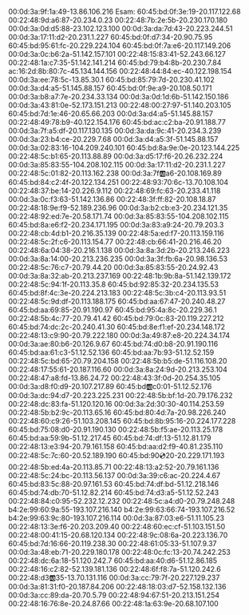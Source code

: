 00:0d:3a:9f:1a:49-13.86.106.216
Esam:
60:45:bd:0f:3e:19-20.117.122.68
00:22:48:9d:a6:87-20.234.0.23
00:22:48:7b:2e:5b-20.230.170.180
00:0d:3a:0d:d5:88-23.102.123.100
00:0d:3a:da:7d:43-20.223.244.51
00:0d:3a:17:11:d2-20.231.1.227
60:45:bd:0f:d7:34-20.90.75.95
60:45:bd:95:61:fc-20.229.224.104
60:45:bd:0f:7a:e6-20.117.149.206
00:0d:3a:0c:b6:2a-51.142.157.101
00:22:48:15:83:41-52.243.66.127
00:22:48:1a:c7:35-51.142.141.214
60:45:bd:79:b4:8b-20.230.7.84
ac:16:2d:8b:80:7c-45.134.144.156
00:22:48:44:84:ec-40.122.198.154
00:0d:3a:ee:78:5c-13.85.30.1
60:45:bd:85:79:7d-20.230.41.102
00:0d:3a:d4:a5-51.145.88.157
60:45:bd:0f:9e:a9-20.108.50.171
00:0d:3a:b8:a7:7e-20.234.33.134
00:0d:3a:0d:1d:6b-51.142.150.186
00:0d:3a:43:81:0e-52.173.151.213
00:22:48:00:27:97-51.140.203.105
60:45:bd:7d:1e:46-20.65.66.203
00:0d:3a:d4:a5-51.145.88.157
00:22:48:49:78:b9-40.122.154.176
60:45:bd:ac:c2:ba-20.91.188.77
00:0d:3a:7f:a5:df-20.117.130.135
00:0d:3a:da:9c:41-20.234.3.239
00:0d:3a:23:b4:ce-20.229.7.68
00:0d:3a:d4:a5:3f-51.145.88.157
00:0d:3a:02:83:16-104.209.240.101
60:45:bd:8a:9e:0e-20.123.144.225
00:22:48:5c:b1:65-20.113.88.89
00:0d:3a:d5:17:f6-20.26.232.224
00:0d:3a:85:83:55-104.208.102.115
00:0d:3a:17:11:d2-20.231.1.227
00:22:48:5c:01:82-20.113.162.238
00:0d:3a:7f:ab:a6-20.108.169.89
60:45:bd:84:c2:4f-20.122.134.251
00:22:48:93:70:6c-13.70.108.104
00:22:48:37:be:14-20.226.9.112
00:22:48:69:fc:63-20.233.41.118
00:0d:3a:0c:f3:63-51.142.136.86
00:22:48:3f:ff:82-20.108.18.87
00:22:48:18:9e:f9-52.189.236.96
00:0d:3a:b2:cb:e3-20.234.121.35
00:22:48:92:ed:7e-20.58.171.74
00:0d:3a:85:83:55-104.208.102.115
60:45:bd:8a:e6:f2-20.234.171.195 
00:0d:3a:83:a9:24-20.79.203.3
00:22:48:cb:4d:b1-20.216.35.139
00:22:48:5a:ed:f7-20.113.159.116
00:22:48:5c:2f:c6-20.113.154.77
00:22:48:cb:66:41-20.216.46.20
00:22:48:6a:04:38-20.216.1.138
00:0d:3a:8a:3d:2b-20.213.246.223
00:0d:3a:8a:14:00-20.213.236.235
00:0d:3a:3f:fb:6a-20.98.136.53
00:22:48:5c:76:c7-20.79.44.20
00:0d:3a:85:83:55-20.24.92.43
00:0d:3a:8a:32:ab-20.213.237.169
00:22:48:1b:9b:8a-51.142.139.172
00:22:48:5c:94:1f-20.113.35.8
60:45:bd:92:85:32-20.234.135.53
60:45:bd:8f:4c:3e-20.224.213.183
00:22:48:5c:3b:c4-20.113.93.51
00:22:48:5c:9d:df-20.113.188.175
60:45:bd:aa:67:47-20.240.48.27
60:45:bd:aa:69:85-20.91.190.97
60:45:bd:95:4a:8c-20.229.36.1
00:22:48:5b:4c:77-20.79.41.42
60:45:bd:79:0c:83-20.119.227.212
60:45:bd:74:dc:2c-20.240.41.30
60:45:bd:8e:f1:ef-20.234.148.172
00:22:48:13:c9:90-20.79.222.180
00:0d:3a:49:87:e8-20.224.34.174
00:0d:3a:ae:80:b6-20.126.9.67
60:45:bd:74:d0:b8-20.91.190.116
60:45:bd:aa:61:c3-51.12.52.136
60:45:bd:aa:7b:93-51.12.52.159
00:22:48:5c:bd:65-20.79.204.158
00:22:48:5b:b5:de-51.116.108.20
00:22:48:17:55:61-20.187.116.60
00:0d:3a:8a:24:9d-20.213.253.104
00:22:48:47:a8:fd-13.86.24.72
00:22:48:43:3f:0d-20.254.35.105
00:0d:3a:d8:f0:d9-20.107.217.89
60:45:bd:ab:c0:01-51.12.52.176
00:0d:3a:dc:94:d7-20.223.225.231
00:22:48:5b:bf:1d-20.79.176.232
00:22:48:dc:83:fa-51.120.120.16
00:0d:3a:2d:30:30-40.114.253.59
00:22:48:5b:b2:9c-20.113.65.16
60:45:bd:80:4d:7a-20.98.226.240
00:22:48:60:c9:26-51.103.208.145
60:45:bd:8b:95:16-20.224.177.228
60:45:bd:75:08:d0-20.91.190.130
00:22:48:5b:f5:ae-20.113.25.178
60:45:bd:aa:59:9b-51.12.217.45
60:45:bd:74:df:13-51.12.81.179
00:22:48:13:e3:94-20.79.161.158
60:45:bd:aa:d2:f9-40.81.235.110
00:22:48:5c:7c:60-20.52.189.190
60:45:bd:90:cd:20-20.229.171.193 
00:22:48:5b:ed:4a-20.113.85.71
00:22:48:13:a2:52-20.79.161.136
00:22:48:5c:24:bc-20.113.56.137
00:0d:3a:39:c6:ac-20.224.4.67
60:45:bd:83:5c:88-20.97.161.53
60:45:bd:74:df:bd-51.12.218.146
60:45:bd:74:db:70-51.12.82.214
60:45:bd:74:d3:a5-51.12.52.243
00:22:48:84:c0:95-52.232.12.232
00:22:48:5c:a4:d0-20.79.248.248
b4:2e:99:60:9a:55-193.107.216.140
b4:2e:99:63:66:74-193.107.216.52
b4:2e:99:63:9c:80-193.107.216.114
00:0d:3a:87:03:e6-51.11.105.23
00:22:48:13:3e:f6-20.203.209.40
00:22:48:60:ec:cf-51.103.151.50
00:22:48:00:41:15-20.68.120.134
00:22:48:9c:08:6a-20.223.136.70
60:45:bd:7d:16:66-20.119.238.30
00:22:48:61:05:33-51.107.9.37
00:0d:3a:48:eb:71-20.229.180.178
00:22:48:0c:fc:13-20.74.242.253
00:22:48:dc:6a:18-51.120.242.7
60:45:bd:aa:40:d6-51.12.86.185
00:22:48:16:c2:82-52.139.181.136
00:22:48:6f:f8:7a-51.120.242.6
00:22:48:d3:ab:35-13.70.131.116
00:0d:3a:cc:79:7f-20.227.129.237
00:0d:3a:81:31:f0-20.187.84.206
00:22:48:18:03:d7-52.158.132.136
00:0d:3a:cc:89:da-20.70.5.79
00:22:48:94:67:51-20.213.151.254
00:22:48:16:76:8e-20.24.87.66
00:22:48:1a:63:9e-20.68.107.100



